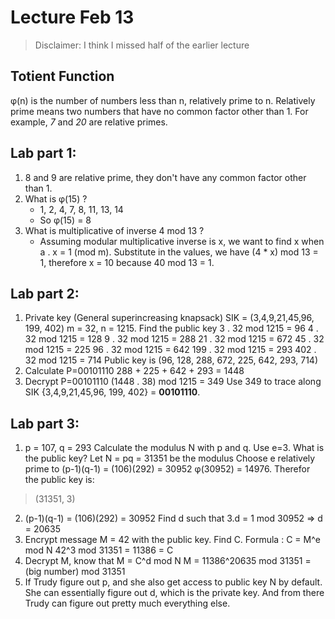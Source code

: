 Lecture Feb 13
================

> Disclaimer: I think I missed half of the earlier lecture

## Totient Function
φ(n) is the number of numbers less than n, relatively prime to n. Relatively prime means two numbers that have no common factor other than 1. For example, *7* and *20* are relative primes.

## Lab part 1:

1. 8 and 9 are relative prime, they don't have any common factor other than 1.
2. What is φ(15) ?
	* 1, 2, 4, 7, 8, 11, 13, 14
	* So φ(15) = 8
3. What is multiplicative of inverse 4 mod 13 ? 
	* Assuming modular multiplicative inverse is x, we want to find x when a . x = 1 (mod m). Substitute in the values, we have (4 * x) mod 13 = 1, therefore x = 10 because 40 mod 13 = 1.

## Lab part 2:

1. Private key (General superincreasing knapsack) SIK = (3,4,9,21,45,96, 199, 402) 
m = 32, n = 1215. Find the public key
3 . 32 mod 1215 = 96
4 . 32 mod 1215 = 128
9 . 32 mod 1215 = 288
21 . 32 mod 1215 = 672
45 . 32 mod 1215 = 225
96 . 32 mod 1215 = 642
199 . 32 mod 1215 = 293
402 . 32 mod 1215 = 714
Public key is (96, 128, 288, 672, 225, 642, 293, 714)
2. Calculate P=00101110
288 + 225 + 642 + 293 = 1448
3. Decrypt P=00101110
(1448 . 38) mod 1215 = 349
Use 349 to trace along SIK {3,4,9,21,45,96, 199, 402} = **00101110**.

## Lab part 3:

1. p = 107, q = 293
Calculate the modulus N with p and q. Use e=3. What is the public key? 
Let N = pq = 31351 be the modulus
Choose e relatively prime to (p-1)(q-1) = (106)(292) = 30952
φ(30952) = 14976. Therefor the public key is:

> (31351, 3)

2. (p-1)(q-1) = (106)(292) = 30952
Find d such that 3.d = 1 mod 30952 => d = 20635
3. Encrypt message M = 42 with the public key. Find C.
Formula : C = M^e mod N
42^3 mod 31351 = 11386 = C
4. Decrypt M, know that M = C^d mod N
M = 11386^20635 mod 31351 = (big number) mod 31351
5. If Trudy figure out p, and she also get access to public key N by default. She can essentially figure out d, which is the private key. And from there Trudy can figure out pretty much everything else.

